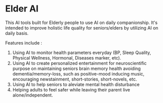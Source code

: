 # Elder AI
This AI tools built for Elderly people to use AI on daily companionship. It's intended to improve holistic life quality for seniors/elders by utilizing AI on daily basis.

Features include :
1. Using AI to monitor health parameters everyday (BP, Sleep Quality, Physical Wellness, Hormonal, Diseases marker, etc).
2. Using AI to create personalized entertainment for neuroscientific purpose on maintaining seniors brain memory health avoiding dementia/memory-loss, such as positive-mood inducing music, encouraging newstainment, short-stories, short-novels, etc.
3. Using AI to help seniors to aleviate mental health disturbance
3. Helping adults to feel safer while leaving their parent live alone/independent.
